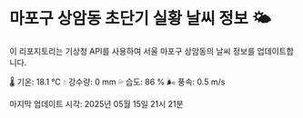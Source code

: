 
# 마포구 상암동 초단기 실황 날씨 정보 🌤️

이 리포지토리는 기상청 API를 사용하여 서울 마포구 상암동의 날씨 정보를 업데이트합니다. 

🌡️ 기온: 18.1 ℃
💧 강수량: 0 mm
💦 습도: 86 %
🌬️ 풍속: 0.5 m/s

마지막 업데이트 시각: 2025년 05월 15일 21시 21분    
